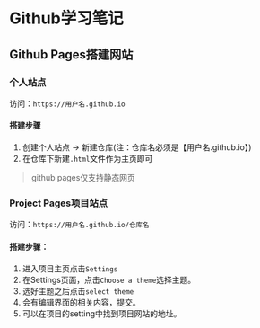 # Github学习笔记
## Github Pages搭建网站
### 个人站点  
访问：`https://用户名.github.io`
#### 搭建步骤
1. 创建个人站点 -> 新建仓库(注：仓库名必须是【用户名.github.io】)
2. 在仓库下新建`.html`文件作为主页即可
>github pages仅支持静态网页

### Project Pages项目站点
访问：`https://用户名.github.io/仓库名`
#### 搭建步骤：
1. 进入项目主页点击`Settings`
2. 在Settings页面，点击`Choose a theme`选择主题。
3. 选好主题之后点击`select theme`
4. 会有编辑界面的相关内容，提交。
5. 可以在项目的setting中找到项目网站的地址。